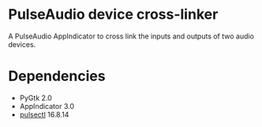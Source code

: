 PulseAudio device cross-linker
==============================

A PulseAudio AppIndicator to cross link the inputs and outputs of two audio
devices.

Dependencies
============

 - PyGtk 2.0
 - AppIndicator 3.0
 - [pulsectl] 16.8.14

[pulsectl]: https://pypi.python.org/pypi/pulsectl
